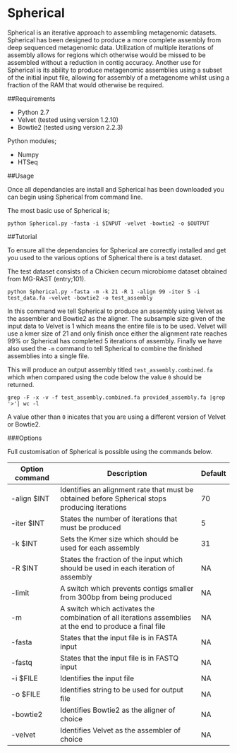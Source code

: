 # Spherical

Spherical is an iterative approach to assembling metagenomic datasets. Spherical has been designed to produce a more complete assembly from deep sequenced metagenomic data. Utilization of multiple iterations of assembly allows for regions which otherwise would be missed to be assembled without a reduction in contig accuracy. Another use for Spherical is its ability to produce metagenomic assemblies using a subset of the initial input file, allowing for assembly of a metagenome whilst using a fraction of the RAM that would otherwise be required. 

##Requirements

- Python 2.7
- Velvet (tested using version 1.2.10)
- Bowtie2 (tested using version 2.2.3)

Python modules;
- Numpy
- HTSeq



##Usage

Once all dependancies are install and Spherical has been downloaded you can begin using Spherical from command line.

The most basic use of Spherical is;
```
python Spherical.py -fasta -i $INPUT -velvet -bowtie2 -o $OUTPUT

```

##Tutorial

To ensure all the dependancies for Spherical are correctly installed and get you used to the various options of Spherical there is a test dataset.

The test dataset consists of a Chicken cecum microbiome dataset obtained from MG-RAST (entry;101).

```
python Spherical.py -fasta -m -k 21 -R 1 -align 99 -iter 5 -i test_data.fa -velvet -bowtie2 -o test_assembly

```
In this command we tell Spherical to produce an assembly using Velvet as the assembler and Bowtie2 as the aligner. The subsample size given of the  input data to Velvet is 1 which means the entire file is to be used. Velvet will use a kmer size of 21 and only finish once either the alignment rate reaches 99% or Spherical has completed 5 iterations of assembly. Finally we have also used the `-m` command to tell Spherical to combine the finished assemblies into a single file.

This will produce an output assembly titled `test_assembly.combined.fa` which when compared using the code below the value `0` should be returned.
```
grep -F -x -v -f test_assembly.combined.fa provided_assembly.fa |grep '>'| wc -l
```

A value other than `0` inicates that you are using a different version of Velvet or Bowtie2.


###Options

Full customisation of Spherical is possible using the commands below.

| Option command| Description                                                                                              | Default |
| ------------- | -------------------------------------------------------------------------------------------------------- | ------- |
|-align $INT    | Identifies an alignment rate that must be obtained before Spherical stops producing iterations           | 70      |
| -iter $INT    | States the number of iterations that must be produced                                                    | 5       |
| -k $INT       | Sets the Kmer size which should be used for each assembly                                                | 31      |
| -R $INT       | States the fraction of the input which should be used in each iteration of assembly                      | NA      |
| -limit        | A switch which prevents contigs smaller from 300bp from being produced                                   | NA      |
| -m            | A switch which activates the combination of all iterations assemblies at the end to produce a final file | NA      |
| -fasta        | States that the input file is in FASTA input                                                             | NA      |
| -fastq        | States that the input file is in FASTQ input                                                             | NA      |
| -i  $FILE     | Identifies the input file                                                                                | NA      |
| -o $FILE      | Identifies string to be used for output file                                                             | NA      |
| -bowtie2      | Identifies Bowtie2 as the aligner of choice                                                              | NA      |
| -velvet       | Identifies Velvet as the assembler of choice                                                             | NA      |





